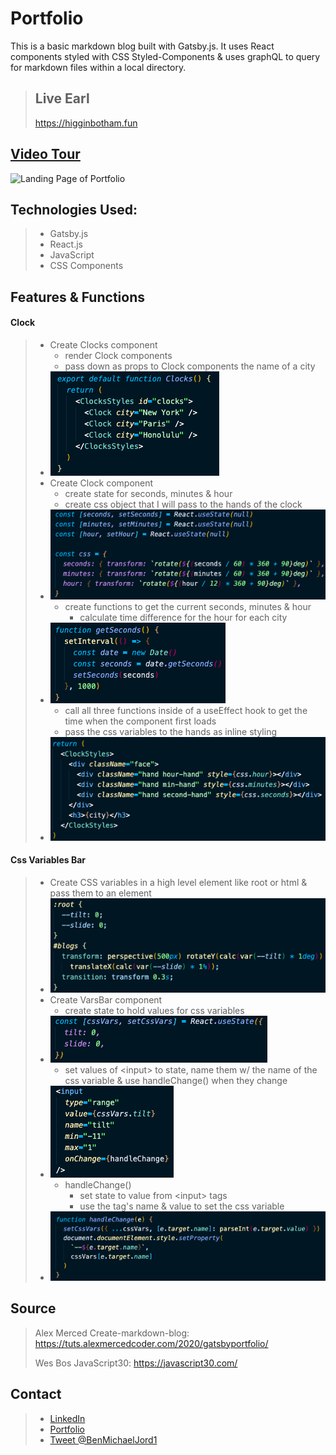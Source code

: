 # Portfolio

This is a basic markdown blog built with Gatsby.js. It uses React components styled with CSS Styled-Components & uses graphQL to query for markdown files within a local directory.

> ## Live Earl
>
> https://higginbotham.fun

## [Video Tour](https://www.youtube.com/playlist?list=PLjYC3ZkfhqCrW7ZReWiaeS47UHlwkku1R)

![Landing Page of Portfolio](https://i.imgur.com/zDXMqX8.png)

## Technologies Used:

> - Gatsby.js
> - React.js
> - JavaScript
> - CSS Components

## Features & Functions

#### Clock

> - Create Clocks component
>   - render Clock components
>   - pass down as props to Clock components the name of a city
> - ![clocks component](src/images/clocks.png)
> - Create Clock component
>   - create state for seconds, minutes & hour
>   - create css object that I will pass to the hands of the clock
> - ![clock state and css variables](src/images/clock-state.png)
>   - create functions to get the current seconds, minutes & hour
>     - calculate time difference for the hour for each city
> - ![get time functions](src/images/time-functions.png)
>   - call all three functions inside of a useEffect hook to get the time when the component first loads
>   - pass the css variables to the hands as inline styling
> - ![clock component](src/images/clock.png)

#### Css Variables Bar

> - Create CSS variables in a high level element like root or html & pass them to an element
> - ![css variables](src/images/css-vars.png)
> - Create VarsBar component
>   - create state to hold values for css variables
> - ![css state](src/images/css-state.png)
>   - set values of \<input> to state, name them w/ the name of the css variable & use handleChange() when they change
> - ![input tag](src/images/css-input.png)
>   - handleChange()
>     - set state to value from \<input> tags
>     - use the tag's name & value to set the css variable
> - ![handle change function](src/images/css-handle-change.png)

## Source

> Alex Merced Create-markdown-blog: https://tuts.alexmercedcoder.com/2020/gatsbyportfolio/
>
> Wes Bos JavaScript30: https://javascript30.com/

## Contact

> - [LinkedIn](https://www.linkedin.com/in/benjamin-alt-higginbotham/)
> - [Portfolio](https://higginbotham.fun/)
> - [Tweet @BenMichaelJord1](https://twitter.com/BenMichaelJord1)
